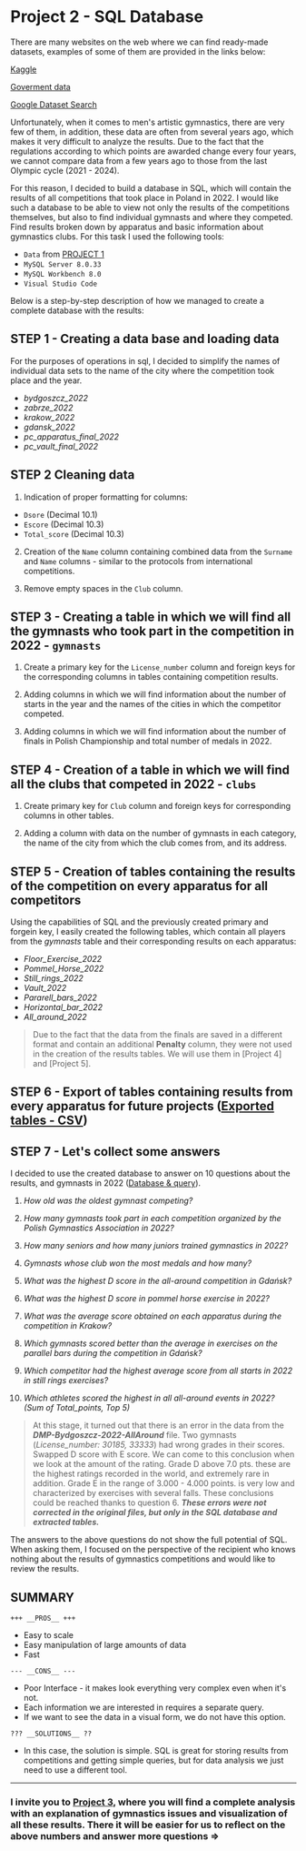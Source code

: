 # Project 2 - SQL Database

There are many websites on the web where we can find ready-made datasets, examples of some of them are provided in the links below:

[Kaggle](https://www.kaggle.com/datasets)

[Goverment data](https://data.gov/)

[Google Dataset Search](https://datasetsearch.research.google.com/)

Unfortunately, when it comes to men's artistic gymnastics, there are very few of them, in addition, these data are often from several years ago, which makes it very difficult to analyze the results. Due to the fact that the regulations according to which points are awarded change every four years, we cannot compare data from a few years ago to those from the last Olympic cycle (2021 - 2024).

For this reason, I decided to build a database in SQL, which will contain the results of all competitions that took place in Poland in 2022. I would like such a database to be able to view not only the results of the competitions themselves, but also to find individual gymnasts and where they competed. Find results broken down by apparatus and basic information about gymnastics clubs. For this task I used the following tools:

* `Data` from [PROJECT 1](https://github.com/Asturn15/Gymnastics-on-GitHub/tree/main/Project%201%20-%20Data/Clean%20CSV/Result%20from%20Poland)
* `MySQL Server 8.0.33`
* `MySQL Workbench 8.0`
* `Visual Studio Code`

Below is a step-by-step description of how we managed to create a complete database with the results:

## STEP 1 - Creating a data base and loading data

For the purposes of operations in sql, I decided to simplify the names of individual data sets to the name of the city where the competition took place and the year.

* _bydgoszcz_2022_
* _zabrze_2022_
* _krakow_2022_
* _gdansk_2022_
* _pc_apparatus_final_2022_
* _pc_vault_final_2022_

## STEP 2 Cleaning data

1. Indication of proper formatting for columns:

* `Dsore` (Decimal 10.1)
* `Escore` (Decimal 10.3)
* `Total_score` (Decimal 10.3)

2. Creation of the `Name` column containing combined data from the `Surname` and `Name` columns - similar to the protocols from international competitions.

3. Remove empty spaces in the `Club` column.

## STEP 3 - Creating a table in which we will find all the gymnasts who took part in the competition in 2022 - `gymnasts`

1. Create a primary key for the `License_number` column and foreign keys for the corresponding columns in tables containing competition results.

2. Adding columns in which we will find information about the number of starts in the year and the names of the cities in which the competitor competed.

3. Adding columns in which we will find information about the number of finals in Polish Championship and total number of medals in 2022.

## STEP 4 - Creation of a table in which we will find all the clubs that competed in 2022 - `clubs`

1. Create primary key for `Club` column and foreign keys for corresponding columns in other tables.

1. Adding a column with data on the number of gymnasts in each category, the name of the city from which the club comes from, and its address.

## STEP 5 - Creation of tables containing the results of the competition on every apparatus for all competitors

Using the capabilities of SQL and the previously created primary and forgein key, I easily created the following tables, which contain all players from the _gymnasts_ table and their corresponding results on each apparatus:

* _Floor_Exercise_2022_
* _Pommel_Horse_2022_
* _Still_rings_2022_
* _Vault_2022_
* _Pararell_bars_2022_
* _Horizontal_bar_2022_
* _All_around_2022_

>Due to the fact that the data from the finals are saved in a different format and contain an additional __Penalty__ column, they were not used in the creation of the results tables. We will use them in [Project 4] and [Project 5].

## STEP 6 -  Export of tables containing results from every apparatus for future projects ([Exported tables - CSV](https://github.com/Asturn15/Gymnastics-on-GitHub/tree/main/Project%202%20-%20SQL%20data%20base%20%26%20query/Exported%20tables%20-%20CSV))

## STEP 7 - Let's collect some answers

I decided to use the created database to answer on 10 questions about the results, and gymnasts in 2022 ([Database & query](https://github.com/Asturn15/Gymnastics-on-GitHub/tree/main/Project%202%20-%20SQL%20data%20base%20%26%20query/Data%20base%20%26%20query)).

1. _How old was the oldest gymnast competing?_
2. _How many gymnasts took part in each competition organized by the Polish Gymnastics Association in 2022?_

3. _How many seniors and how many juniors trained gymnastics in 2022?_

4. _Gymnasts whose club won the most medals and how many?_

5. _What was the highest D score in the all-around competition in Gdańsk?_

6. _What was the highest D score in pommel horse exercise in 2022?_

7. _What was the average score obtained on each apparatus during the competition in Krakow?_

8. _Which gymnasts scored better than the average in exercises on the parallel bars during the competition in Gdańsk?_

9. _Which competitor had the highest average score from all starts in 2022 in still rings exercises?_

10. _Which athletes scored the highest in all all-around events in 2022? (Sum of Total_points, Top 5)_

>At this stage, it turned out that there is an error in the data from the ___DMP-Bydgoszcz-2022-AllAround___ file. Two gymnasts (_License_number: 30185, 33333_) had wrong grades in their scores. Swapped D score with E score. We can come to this conclusion when we look at the amount of the rating. Grade D above 7.0 pts. these are the highest ratings recorded in the world, and extremely rare in addition. Grade E in the range of 3.000 - 4.000 points. is very low and characterized by exercises with several falls. These conclusions could be reached thanks to question 6. ___These errors were not corrected in the original files, but only in the SQL database and extracted tables.___

The answers to the above questions do not show the full potential of SQL. When asking them, I focused on the perspective of the recipient who knows nothing about the results of gymnastics competitions and would like to review the results.

## SUMMARY

`+++ __PROS__ +++`

* Easy to scale
* Easy manipulation of large amounts of data
* Fast

`--- __CONS__ ---`

* Poor Interface - it makes look everything very complex even when it's not.
* Each information we are interested in requires a separate query.
* If we want to see the data in a visual form, we do not have this option.

`??? __SOLUTIONS__ ??`

* In this case, the solution is simple. SQL is great for storing results from competitions and getting simple queries, but for data analysis we just need to use a different tool.

---

### I invite you to [Project 3](https://github.com/Asturn15/Gymnastics-on-GitHub/tree/main/Project%203%20-%20MS%20Excel%20analysis), where you will find a complete analysis with an explanation of gymnastics issues and visualization of all these results. There it will be easier for us to reflect on the above numbers and answer more questions =>
